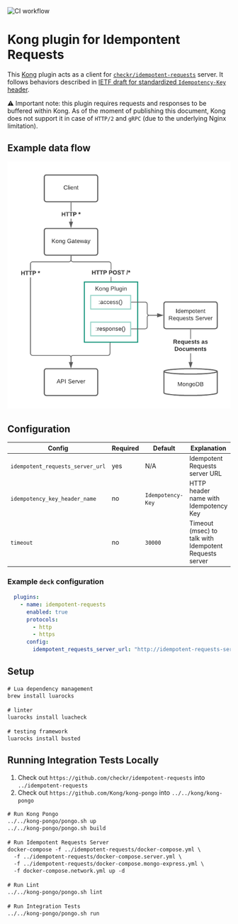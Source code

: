 ![CI workflow](https://github.com/checkr/kong-plugin-idempotent-requests/actions/workflows/ci.yml/badge.svg)

# Kong plugin for Idempontent Requests

This [Kong](https://github.com/kong/kong) plugin acts as a client for [`checkr/idempotent-requests`](https://github.com/checkr/idempotent-requests) server.
It follows behaviors described in [IETF draft for standardized `Idempotency-Key` header](https://datatracker.ietf.org/doc/html/draft-ietf-httpapi-idempotency-key-header-00).

⚠️ Important note: this plugin requires requests and responses to be buffered within Kong. As of the moment of publishing this document,
Kong does not support it in case of `HTTP/2` and `gRPC` (due to the underlying Nginx limitation).

## Example data flow
![Example Data Flow](./docs/example_data_flow.png)

## Configuration

| Config | Required | Default | Explanation |
| --- | --- | --- | --- |
| `idempotent_requests_server_url` | yes | N/A | Idempotent Requests server URL |
| `idempotency_key_header_name` | no | `Idempotency-Key` | HTTP header name with Idempotency Key |
| `timeout` | no | `30000` | Timeout (msec) to talk with Idempotent Requests server  |

### Example `deck` configuration

```yaml
  plugins:
    - name: idempotent-requests
      enabled: true
      protocols:
        - http
        - https
      config:
        idempotent_requests_server_url: "http://idempotent-requests-server:8080"
```

## Setup

```shell
# Lua dependency management
brew install luarocks

# linter
luarocks install luacheck

# testing framework
luarocks install busted
```

## Running Integration Tests Locally

1. Check out `https://github.com/checkr/idempotent-requests` into `../idempotent-requests`
2. Check out `https://github.com/Kong/kong-pongo` into `../../kong/kong-pongo`

```shell
# Run Kong Pongo
../../kong-pongo/pongo.sh up
../../kong-pongo/pongo.sh build

# Run Idempotent Requests Server
docker-compose -f ../idempotent-requests/docker-compose.yml \
  -f ../idempotent-requests/docker-compose.server.yml \
  -f ../idempotent-requests/docker-compose.mongo-express.yml \
  -f docker-compose.network.yml up -d

# Run Lint
../../kong-pongo/pongo.sh lint

# Run Integration Tests
../../kong-pongo/pongo.sh run
```
